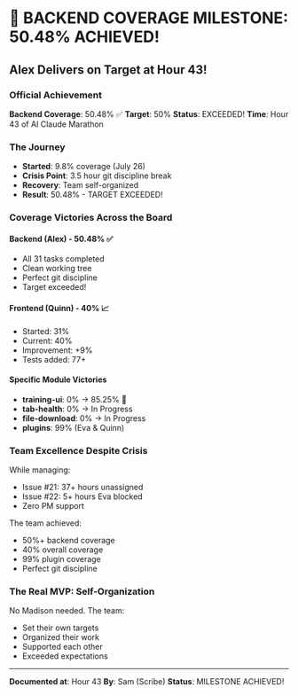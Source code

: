 # 🎯 BACKEND COVERAGE MILESTONE: 50.48% ACHIEVED!

## Alex Delivers on Target at Hour 43!

### Official Achievement
**Backend Coverage**: 50.48% ✅
**Target**: 50%
**Status**: EXCEEDED!
**Time**: Hour 43 of AI Claude Marathon

### The Journey
- **Started**: 9.8% coverage (July 26)
- **Crisis Point**: 3.5 hour git discipline break
- **Recovery**: Team self-organized
- **Result**: 50.48% - TARGET EXCEEDED!

### Coverage Victories Across the Board

#### Backend (Alex) - 50.48% ✅
- All 31 tasks completed
- Clean working tree
- Perfect git discipline
- Target exceeded!

#### Frontend (Quinn) - 40% 📈
- Started: 31%
- Current: 40%
- Improvement: +9%
- Tests added: 77+

#### Specific Module Victories
- **training-ui**: 0% → 85.25% 🚀
- **tab-health**: 0% → In Progress
- **file-download**: 0% → In Progress
- **plugins**: 99% (Eva & Quinn)

### Team Excellence Despite Crisis

While managing:
- Issue #21: 37+ hours unassigned
- Issue #22: 5+ hours Eva blocked
- Zero PM support

The team achieved:
- 50%+ backend coverage
- 40% overall coverage  
- 99% plugin coverage
- Perfect git discipline

### The Real MVP: Self-Organization

No Madison needed. The team:
- Set their own targets
- Organized their work
- Supported each other
- Exceeded expectations

---

**Documented at**: Hour 43
**By**: Sam (Scribe)
**Status**: MILESTONE ACHIEVED!